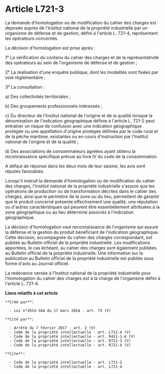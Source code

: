 # Article L721-3

La demande d'homologation ou de modification du cahier des charges est déposée auprès de l'Institut national de la propriété
industrielle par un organisme de défense et de gestion, défini à l'article L. 721-4, représentant les opérateurs concernés. 

La décision d'homologation est prise après : 

1° La vérification du contenu du cahier des charges et de la représentativité des opérateurs au sein de l'organisme de
défense et de gestion ; 

2° La réalisation d'une enquête publique, dont les modalités sont fixées par voie réglementaire ; 

3° La consultation : 

a) Des collectivités territoriales ; 

b) Des groupements professionnels intéressés ; 

c) Du directeur de l'Institut national de l'origine et de la qualité lorsque la dénomination de l'indication géographique
définie à l'article L. 721-2 peut entraîner un risque de confusion avec une indication géographique protégée ou une
appellation d'origine protégée définies par le code rural et de la pêche maritime, existantes ou en cours d'instruction par
l'Institut national de l'origine et de la qualité ; 

d) Des associations de consommateurs agréées ayant obtenu la reconnaissance spécifique prévue au livre IV du code de la
consommation. 

A défaut de réponse dans les deux mois de leur saisine, les avis sont réputés favorables. 

Lorsqu'il instruit la demande d'homologation ou de modification du cahier des charges, l'Institut national de la propriété
industrielle s'assure que les opérations de production ou de transformation décrites dans le cahier des charges, ainsi que le
périmètre de la zone ou du lieu, permettent de garantir que le produit concerné présente effectivement une qualité, une
réputation ou d'autres caractéristiques qui peuvent être essentiellement attribuées à la zone géographique ou au lieu
déterminé associés à l'indication géographique. 

La décision d'homologation vaut reconnaissance de l'organisme qui assure la défense et la gestion du produit bénéficiant de
l'indication géographique. Cette décision, accompagnée du cahier des charges correspondant, est publiée au Bulletin officiel
de la propriété industrielle. Les modifications apportées, le cas échéant, au cahier des charges sont également publiées au
Bulletin officiel de la propriété industrielle. Une information sur la publication au Bulletin officiel de la propriété
industrielle est publiée sous forme d'avis au Journal officiel. 

La redevance versée à l'Institut national de la propriété industrielle pour l'homologation du cahier des charges est à la
charge de l'organisme défini à l'article L. 721-4.

**Liens relatifs à cet article**

	**Créé par**:

	  - Loi n°2014-344 du 17 mars 2014 - art. 73 (V)

	**Cité par**:

	  - Arrêté du 7 février 2017 - art. 2 (V)
	  - Code de la propriété intellectuelle - art. L712-4 (V)
	  - Code de la propriété intellectuelle - art. R411-1-4 (V)
	  - Code de la propriété intellectuelle - art. R721-3 (V)
	  - Code de la propriété intellectuelle - art. R721-4 (V)

	**Cite**:

	  - Code de la propriété intellectuelle - art. L721-2
	  - Code de la propriété intellectuelle - art. L721-4
